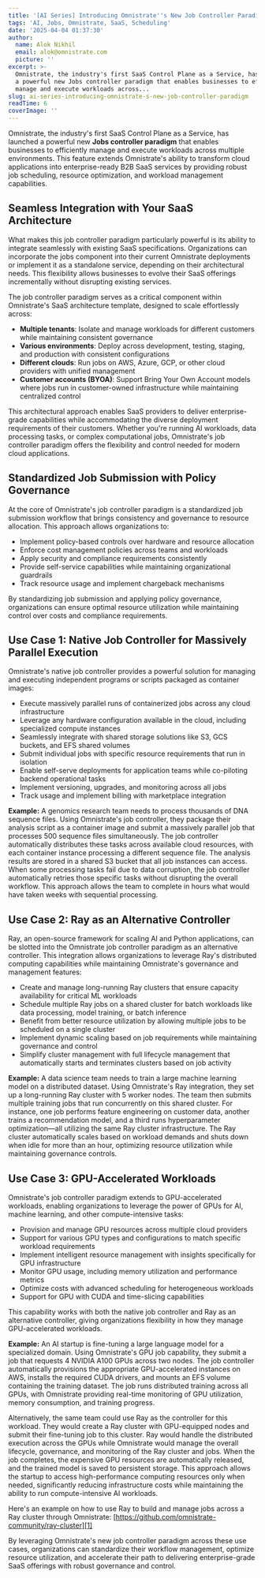 ```yaml
---
title: '[AI Series] Introducing Omnistrate''s New Job Controller Paradigm'
tags: 'AI, Jobs, Omnistrate, SaaS, Scheduling'
date: '2025-04-04 01:37:30'
author:
  name: Alok Nikhil
  email: alok@omnistrate.com
  picture: ''
excerpt: >-
  Omnistrate, the industry's first SaaS Control Plane as a Service, has launched
  a powerful new Jobs controller paradigm that enables businesses to efficiently
  manage and execute workloads across...
slug: ai-series-introducing-omnistrate-s-new-job-controller-paradigm
readTime: 6
coverImage: ''
---
```


Omnistrate, the industry's first SaaS Control Plane as a Service, has launched a powerful new **Jobs controller paradigm** that enables businesses to efficiently manage and execute workloads across multiple environments. This feature extends Omnistrate's ability to transform cloud applications into enterprise-ready B2B SaaS services by providing robust job scheduling, resource optimization, and workload management capabilities.


## Seamless Integration with Your SaaS Architecture


What makes this job controller paradigm particularly powerful is its ability to integrate seamlessly with existing SaaS specifications. Organizations can incorporate the jobs component into their current Omnistrate deployments or implement it as a standalone service, depending on their architectural needs. This flexibility allows businesses to evolve their SaaS offerings incrementally without disrupting existing services.

The job controller paradigm serves as a critical component within Omnistrate's SaaS architecture template, designed to scale effortlessly across:

* **Multiple tenants**: Isolate and manage workloads for different customers while maintaining consistent governance
* **Various environments**: Deploy across development, testing, staging, and production with consistent configurations
* **Different clouds**: Run jobs on AWS, Azure, GCP, or other cloud providers with unified management
* **Customer accounts (BYOA)**: Support Bring Your Own Account models where jobs run in customer-owned infrastructure while maintaining centralized control

This architectural approach enables SaaS providers to deliver enterprise-grade capabilities while accommodating the diverse deployment requirements of their customers. Whether you're running AI workloads, data processing tasks, or complex computational jobs, Omnistrate's job controller paradigm offers the flexibility and control needed for modern cloud applications.


## Standardized Job Submission with Policy Governance


At the core of Omnistrate's job controller paradigm is a standardized job submission workflow that brings consistency and governance to resource allocation. This approach allows organizations to:

* Implement policy-based controls over hardware and resource allocation
* Enforce cost management policies across teams and workloads
* Apply security and compliance requirements consistently
* Provide self-service capabilities while maintaining organizational guardrails
* Track resource usage and implement chargeback mechanisms

By standardizing job submission and applying policy governance, organizations can ensure optimal resource utilization while maintaining control over costs and compliance requirements.


## Use Case 1: Native Job Controller for Massively Parallel Execution


Omnistrate's native job controller provides a powerful solution for managing and executing independent programs or scripts packaged as container images:

* Execute massively parallel runs of containerized jobs across any cloud infrastructure
* Leverage any hardware configuration available in the cloud, including specialized compute instances
* Seamlessly integrate with shared storage solutions like S3, GCS buckets, and EFS shared volumes
* Submit individual jobs with specific resource requirements that run in isolation
* Enable self-serve deployments for application teams while co-piloting backend operational tasks
* Implement versioning, upgrades, and monitoring across all jobs
* Track usage and implement billing with marketplace integration

**Example:** A genomics research team needs to process thousands of DNA sequence files. Using Omnistrate's job controller, they package their analysis script as a container image and submit a massively parallel job that processes 500 sequence files simultaneously. The job controller automatically distributes these tasks across available cloud resources, with each container instance processing a different sequence file. The analysis results are stored in a shared S3 bucket that all job instances can access. When some processing tasks fail due to data corruption, the job controller automatically retries those specific tasks without disrupting the overall workflow. This approach allows the team to complete in hours what would have taken weeks with sequential processing.


## Use Case 2: Ray as an Alternative Controller


Ray, an open-source framework for scaling AI and Python applications, can be slotted into the Omnistrate job controller paradigm as an alternative controller. This integration allows organizations to leverage Ray's distributed computing capabilities while maintaining Omnistrate's governance and management features:

* Create and manage long-running Ray clusters that ensure capacity availability for critical ML workloads
* Schedule multiple Ray jobs on a shared cluster for batch workloads like data processing, model training, or batch inference
* Benefit from better resource utilization by allowing multiple jobs to be scheduled on a single cluster
* Implement dynamic scaling based on job requirements while maintaining governance and control
* Simplify cluster management with full lifecycle management that automatically starts and terminates clusters based on job activity

**Example:** A data science team needs to train a large machine learning model on a distributed dataset. Using Omnistrate's Ray integration, they set up a long-running Ray cluster with 5 worker nodes. The team then submits multiple training jobs that run concurrently on this shared cluster. For instance, one job performs feature engineering on customer data, another trains a recommendation model, and a third runs hyperparameter optimization—all utilizing the same Ray cluster infrastructure. The Ray cluster automatically scales based on workload demands and shuts down when idle for more than an hour, optimizing resource utilization while maintaining governance controls.


## Use Case 3: GPU-Accelerated Workloads


Omnistrate's job controller paradigm extends to GPU-accelerated workloads, enabling organizations to leverage the power of GPUs for AI, machine learning, and other compute-intensive tasks:

* Provision and manage GPU resources across multiple cloud providers
* Support for various GPU types and configurations to match specific workload requirements
* Implement intelligent resource management with insights specifically for GPU infrastructure
* Monitor GPU usage, including memory utilization and performance metrics
* Optimize costs with advanced scheduling for heterogeneous workloads
* Support for GPU with CUDA and time-slicing capabilities

This capability works with both the native job controller and Ray as an alternative controller, giving organizations flexibility in how they manage GPU-accelerated workloads.

**Example:** An AI startup is fine-tuning a large language model for a specialized domain. Using Omnistrate's GPU job capability, they submit a job that requests 4 NVIDIA A100 GPUs across two nodes. The job controller automatically provisions the appropriate GPU-accelerated instances on AWS, installs the required CUDA drivers, and mounts an EFS volume containing the training dataset. The job runs distributed training across all GPUs, with Omnistrate providing real-time monitoring of GPU utilization, memory consumption, and training progress.

Alternatively, the same team could use Ray as the controller for this workload. They would create a Ray cluster with GPU-equipped nodes and submit their fine-tuning job to this cluster. Ray would handle the distributed execution across the GPUs while Omnistrate would manage the overall lifecycle, governance, and monitoring of the Ray cluster and jobs. When the job completes, the expensive GPU resources are automatically released, and the trained model is saved to persistent storage. This approach allows the startup to access high-performance computing resources only when needed, significantly reducing infrastructure costs while maintaining the ability to run compute-intensive AI workloads.

Here's an example on how to use Ray to build and manage jobs across a Ray cluster through Omnistrate: [https://github.com/omnistrate-community/ray-cluster][1]

By leveraging Omnistrate's new job controller paradigm across these use cases, organizations can standardize their workflow management, optimize resource utilization, and accelerate their path to delivering enterprise-grade SaaS offerings with robust governance and control.


  [1]: https://github.com/omnistrate-community/ray-cluster
